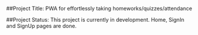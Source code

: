 ##Project Title: 
PWA for effortlessly taking homeworks/quizzes/attendance

##Project Status:
This project is currently in development. Home, SignIn and SignUp pages are done. 

